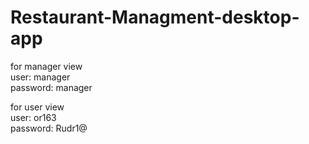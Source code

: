 # Restaurant-Managment-desktop-app

for manager view </br>
user: manager </br>
password: manager

for user view </br>
user: or163 </br>
password: Rudr1@
